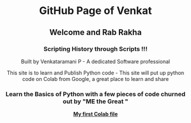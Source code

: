 <header>
  <h1> GitHub Page of Venkat </h1>
  <h2> <b>Welcome  and  Rab Rakha </b></h2>

  <h3> <b>Scripting History through Scripts  !!!</b></h3>
  
Built by Venkataramani P - A dedicated Software professional 

This site is to learn and Publish Python code - This site will put up python code on Colab from Google, a great place to learn and share 

<h3>
  
Learn the Basics of Python with a few pieces of code churned out by "ME the Great " 
  
</h3>
  
  <a href = "https://github.com/Venkat-100/Venkat-100.github.io/blob/main/Summertrg_Venkat.ipynb"> <b>My first Colab file </b></a> 
 
  
